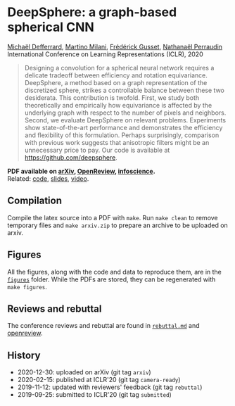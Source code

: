 # DeepSphere: a graph-based spherical CNN

[Michaël Defferrard](https://deff.ch),
[Martino Milani](https://www.linkedin.com/in/martino-milani-11258350),
[Frédérick Gusset](https://www.linkedin.com/in/frédérick-gusset-a42485191),
[Nathanaël Perraudin](https://perraudin.info) \
International Conference on Learning Representations (ICLR), 2020

> Designing a convolution for a spherical neural network requires a delicate tradeoff between efficiency and rotation equivariance.
> DeepSphere, a method based on a graph representation of the discretized sphere, strikes a controllable balance between these two desiderata.
> This contribution is twofold.
> First, we study both theoretically and empirically how equivariance is affected by the underlying graph with respect to the number of pixels and neighbors.
> Second, we evaluate DeepSphere on relevant problems.
> Experiments show state-of-the-art performance and demonstrates the efficiency and flexibility of this formulation.
> Perhaps surprisingly, comparison with previous work suggests that anisotropic filters might be an unnecessary price to pay.
> Our code is available at https://github.com/deepsphere.

**PDF available on [arXiv], [OpenReview], [infoscience].**\
Related: [code], [slides], [video].

[arXiv]: https://arxiv.org/abs/2012.15000
[OpenReview]: https://openreview.net/forum?id=B1e3OlStPB
[infoscience]: https://infoscience.epfl.ch
[code]: https://github.com/deepsphere/deepsphere-tf1
[slides]: https://doi.org/10.5281/zenodo.3777976
[video]: https://youtu.be/NC_XLbbCevk

## Compilation

Compile the latex source into a PDF with `make`.
Run `make clean` to remove temporary files and `make arxiv.zip` to prepare an archive to be uploaded on arxiv.

## Figures

All the figures, along with the code and data to reproduce them, are in the [`figures`](figures/) folder.
While the PDFs are stored, they can be regenerated with `make figures`.

## Reviews and rebuttal

The conference reviews and rebuttal are found in [`rebuttal.md`](rebuttal.md) and [openreview].

## History

* 2020-12-30: uploaded on arXiv (git tag `arxiv`)
* 2020-02-15: published at ICLR'20 (git tag `camera-ready`)
* 2019-11-12: updated with reviewers' feedback (git tag `rebuttal`)
* 2019-09-25: submitted to ICLR'20 (git tag `submitted`)
